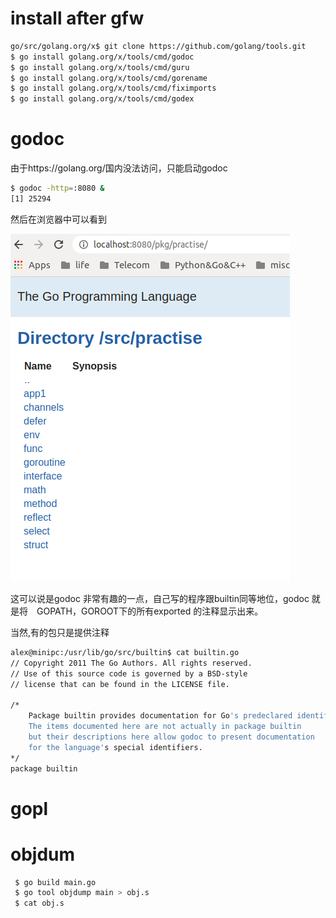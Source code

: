 # install after gfw
```bash
go/src/golang.org/x$ git clone https://github.com/golang/tools.git
$ go install golang.org/x/tools/cmd/godoc
$ go install golang.org/x/tools/cmd/guru
$ go install golang.org/x/tools/cmd/gorename
$ go install golang.org/x/tools/cmd/fiximports
$ go install golang.org/x/tools/cmd/godex
```

# godoc
由于https://golang.org/国内没法访问，只能启动godoc

```bash
$ godoc -http=:8080 &
[1] 25294
```
然后在浏览器中可以看到

![godoc in browser](images/godoc_http.png)

这可以说是godoc 非常有趣的一点，自己写的程序跟builtin同等地位，godoc 就是将　GOPATH，GOROOT下的所有exported 的注释显示出来。

当然,有的包只是提供注释
```bash
alex@minipc:/usr/lib/go/src/builtin$ cat builtin.go 
// Copyright 2011 The Go Authors. All rights reserved.
// Use of this source code is governed by a BSD-style
// license that can be found in the LICENSE file.

/*
	Package builtin provides documentation for Go's predeclared identifiers.
	The items documented here are not actually in package builtin
	but their descriptions here allow godoc to present documentation
	for the language's special identifiers.
*/
package builtin
```
# gopl


# objdum
```bash
 $ go build main.go 
 $ go tool objdump main > obj.s
 $ cat obj.s
```